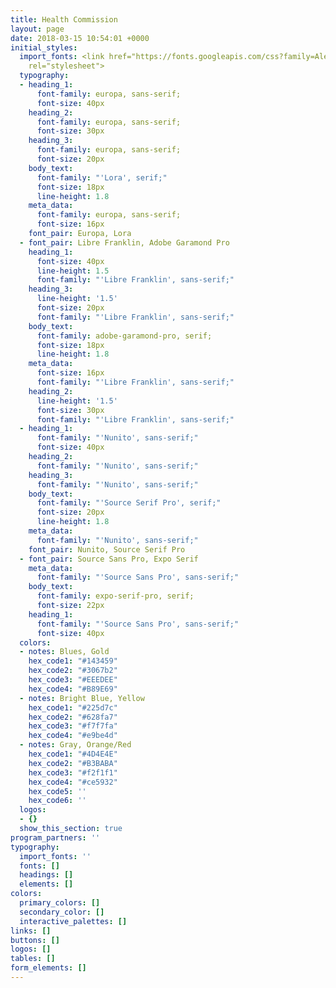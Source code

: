 ```yaml
---
title: Health Commission
layout: page
date: 2018-03-15 10:54:01 +0000
initial_styles:
  import_fonts: <link href="https://fonts.googleapis.com/css?family=Alegreya|Amiri|Archivo+Narrow|Cormorant+Garamond|Libre+Baskerville|Libre+Franklin|Lora|Montserrat|Nunito|Poppins|Source+Serif+Pro|Source+Sans+Pro"
    rel="stylesheet">
  typography:
  - heading_1:
      font-family: europa, sans-serif;
      font-size: 40px
    heading_2:
      font-family: europa, sans-serif;
      font-size: 30px
    heading_3:
      font-family: europa, sans-serif;
      font-size: 20px
    body_text:
      font-family: "'Lora', serif;"
      font-size: 18px
      line-height: 1.8
    meta_data:
      font-family: europa, sans-serif;
      font-size: 16px
    font_pair: Europa, Lora
  - font_pair: Libre Franklin, Adobe Garamond Pro
    heading_1:
      font-size: 40px
      line-height: 1.5
      font-family: "'Libre Franklin', sans-serif;"
    heading_3:
      line-height: '1.5'
      font-size: 20px
      font-family: "'Libre Franklin', sans-serif;"
    body_text:
      font-family: adobe-garamond-pro, serif;
      font-size: 18px
      line-height: 1.8
    meta_data:
      font-size: 16px
      font-family: "'Libre Franklin', sans-serif;"
    heading_2:
      line-height: '1.5'
      font-size: 30px
      font-family: "'Libre Franklin', sans-serif;"
  - heading_1:
      font-family: "'Nunito', sans-serif;"
      font-size: 40px
    heading_2:
      font-family: "'Nunito', sans-serif;"
    heading_3:
      font-family: "'Nunito', sans-serif;"
    body_text:
      font-family: "'Source Serif Pro', serif;"
      font-size: 20px
      line-height: 1.8
    meta_data:
      font-family: "'Nunito', sans-serif;"
    font_pair: Nunito, Source Serif Pro
  - font_pair: Source Sans Pro, Expo Serif
    meta_data:
      font-family: "'Source Sans Pro', sans-serif;"
    body_text:
      font-family: expo-serif-pro, serif;
      font-size: 22px
    heading_1:
      font-family: "'Source Sans Pro', sans-serif;"
      font-size: 40px
  colors:
  - notes: Blues, Gold
    hex_code1: "#143459"
    hex_code2: "#3067b2"
    hex_code3: "#EEEDEE"
    hex_code4: "#B89E69"
  - notes: Bright Blue, Yellow
    hex_code1: "#225d7c"
    hex_code2: "#628fa7"
    hex_code3: "#f7f7fa"
    hex_code4: "#e9be4d"
  - notes: Gray, Orange/Red
    hex_code1: "#4D4E4E"
    hex_code2: "#B3BABA"
    hex_code3: "#f2f1f1"
    hex_code4: "#ce5932"
    hex_code5: ''
    hex_code6: ''
  logos:
  - {}
  show_this_section: true
program_partners: ''
typography:
  import_fonts: ''
  fonts: []
  headings: []
  elements: []
colors:
  primary_colors: []
  secondary_color: []
  interactive_palettes: []
links: []
buttons: []
logos: []
tables: []
form_elements: []
---
```

